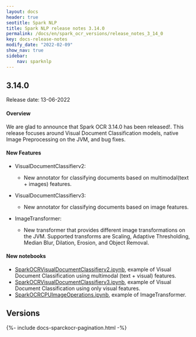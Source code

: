 ```yaml
---
layout: docs
header: true
seotitle: Spark NLP
title: Spark NLP release notes 3.14.0
permalink: /docs/en/spark_ocr_versions/release_notes_3_14_0
key: docs-release-notes
modify_date: "2022-02-09"
show_nav: true
sidebar:
    nav: sparknlp
---
```


<div class="h3-box" markdown="1">

## 3.14.0

Release date: 13-06-2022

#### Overview

We are glad to announce that Spark OCR 3.14.0 has been released!.
This release focuses around Visual Document Classification models, native Image Preprocessing on the JVM, and bug fixes.

</div><div class="h3-box" markdown="1">

#### New Features

* VisualDocumentClassifierv2:
  * New annotator for classifying documents based on multimodal(text + images) features.
  
* VisualDocumentClassifierv3: 
  * New annotator for classifying documents based on image features.
 
* ImageTransformer:
  * New transformer that provides different image transformations on the JVM. Supported transforms are Scaling, Adaptive Thresholding, Median Blur, Dilation, Erosion, and Object Removal.

</div><div class="h3-box" markdown="1">

#### New notebooks

+ [SparkOCRVisualDocumentClassifierv2.ipynb](https://github.com/JohnSnowLabs/spark-ocr-workshop/blob/3.14.0-release-candidate/jupyter/SparkOCRVisualDocumentClassifierv2.ipynb), example of Visual Document Classification using multimodal (text + visual) features.
+ [SparkOCRVisualDocumentClassifierv3.ipynb](https://github.com/JohnSnowLabs/spark-ocr-workshop/blob/3.14.0-release-candidate/jupyter/SparkOCRVisualDocumentClassifierv3.ipynb), example of Visual Document Classification using only visual features.
+ [SparkOCRCPUImageOperations.ipynb](https://github.com/JohnSnowLabs/spark-ocr-workshop/blob/3.14.0-release-candidate/jupyter/SparkOCRCPUImageOperations.ipynb), example of ImageTransformer.

</div><div class="prev_ver h3-box" markdown="1">

## Versions

</div>
{%- include docs-sparckocr-pagination.html -%}